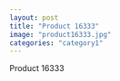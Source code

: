 ```yaml
---
layout: post
title: "Product 16333"
image: "product16333.jpg"
categories: "category1"
---
```

Product 16333
